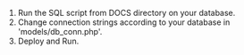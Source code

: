 1. Run the SQL script from DOCS directory on your database.
2. Change connection strings according to your database in 'models/db_conn.php'.
3. Deploy and Run.